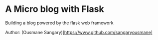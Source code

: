# A Micro blog with Flask

>>
>>
Building a blog powered by the flask web framework








Author: (Ousmane Sangary)[https://www.github.com/sangaryousmane]
